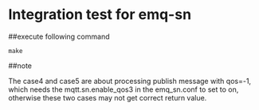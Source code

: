 Integration test for emq-sn
======

##execute following command
```
make
```

##note

The case4 and case5 are about processing publish message with qos=-1, which needs the mqtt.sn.enable_qos3 in the emq_sn.conf to set to on, otherwise these two cases may not get correct return value.

